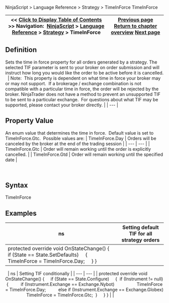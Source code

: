 ﻿
NinjaScript > Language Reference > Strategy > TimeInForce
TimeInForce

| << [Click to Display Table of Contents](timeinforce.md) >> **Navigation:**     [NinjaScript](ninjascript-1.md) > [Language Reference](language_reference_wip-1.md) > [Strategy](strategy-1.md) > TimeInForce | [Previous page](testperiod-1.md) [Return to chapter overview](strategy-1.md) [Next page](traceorders-1.md) |
| --- | --- |

## Definition
Sets the time in force property for all orders generated by a strategy. The selected TIF parameter is sent to your broker on order submission and will instruct how long you would like the order to be active before it is cancelled. 
 
| Note:  This property is dependent on what time in force your broker may or may not support.  If a brokerage / exchange combination is not compatible with a particular time in force, the order will be rejected by the broker. NinjaTrader does not have a method to prevent an unsupported TIF to be sent to a particular exchange.  For questions about what TIF may be supported, please contact your broker directly. |
| --- |

## Property Value
An enum value that determines the time in force.  Default value is set to TimeInForce.Gtc.  Possible values are:
| TimeInForce.Day | Orders will be canceled by the broker at the end of the trading session |
| --- | --- |
| TimeInForce.Gtc | Order will remain working until the order is explicitly cancelled. |
| TimeInForce.Gtd | Order will remain working until the specified date |

 
## Syntax
TimeInForce

## 
## Examples
| ns | Setting default TIF for all strategy orders |
| --- | --- |
| protected override void OnStateChange() {      if (State == State.SetDefaults)      {          TimeInForce = TimeInForce.Day;      } } | |

 
| ns | Setting TIF conditionally |
| --- | --- |
| protected override void OnStateChange() {      if (State == State.Configure)      {  if (Instrument != null)  {          if (Instrument.Exchange == Exchange.Nybot)                  TimeInForce = TimeInForce.Day;          else if (Instrument.Exchange == Exchange.Globex)                  TimeInForce = TimeInForce.Gtc;  }      } } | |

